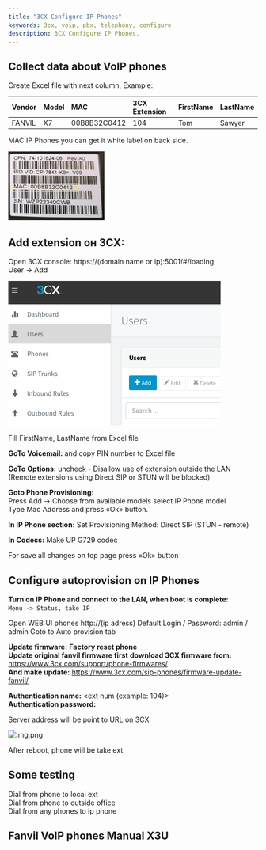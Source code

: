 ```yaml
---
title: "3CX Configure IP Phones"
keywords: 3cx, voip, pbx, telephony, configure
description: 3CX Configure IP Phones.
---
```

## Collect data about VoIP phones
Create Excel file with next column, Example:

| Vendor       | Model    |      MAC     | 3CX Extension | FirstName | LastName |
|:-------------|:---------|:-------------|:--------------|:----------|:---------|
| FANVIL       | Х7       | 00B8B32C0412 | 104           | Tom       | Sawyer   |

MAC IP Phones you can get it white label on back side.

![img.png](images/3CX_PHONES_MAC.png)

## Add extension он 3CX:
Open 3CX console: https://(domain name or ip):5001/#/loading  
User -> Add

![img.png](images/3CX_PHONES_ADD_EXT.png)

Fill FirstName, LastName from Excel file

**GoTo Voicemail:** and copy PIN number to Excel file

**GoTo Options:** uncheck -  Disallow use of extension outside the LAN (Remote extensions using Direct SIP or STUN will be blocked)

**Goto Phone Provisioning:**  
Press Add -> Choose from available models select IP Phone model  
Type Mac Address and press «Ok» button.

**In IP Phone section:** Set Provisioning Method: Direct SIP (STUN - remote)

**In Codecs:** Make UP G729 codec

For save all changes on top page press «Ok» button

## Configure autoprovision on IP Phones

**Turn on IP Phone and connect to the LAN, when boot is complete:**  
```Menu -> Status, take IP  ```

Open WEB UI phones http://(ip adress)
Default Login / Password: admin / admin
Goto to Auto provision tab

**Update firmware:**
**Factory reset phone**  
**Update original fanvil firmware first**
**download 3CX firmware from:** https://www.3cx.com/support/phone-firmwares/  
**And make update:** https://www.3cx.com/sip-phones/firmware-update-fanvil/

**Authentication name:** <ext num (example: 104)>  
**Authentication password:** <voicemail pin>

Server address will be point to URL  on 3CX

![img.png](images/3CX_PHONES_FANVIL.png)

After reboot, phone will be take ext.

## Some testing
Dial from phone to local ext  
Dial from phone to outside office  
Dial from any phones to ip phone 


## Fanvil VoIP phones Manual X3U

